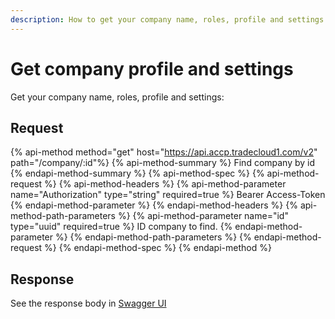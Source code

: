 ```yaml
---
description: How to get your company name, roles, profile and settings.
---
```


# Get company profile and settings

Get your company name, roles, profile and settings:

## Request

{% api-method method="get" host="https://api.accp.tradecloud1.com/v2" path="/company/:id"%} 
{% api-method-summary %} Find company by id {% endapi-method-summary %}
{% api-method-spec %} 
{% api-method-request %} 
{% api-method-headers %} 
{% api-method-parameter name="Authorization" type="string" required=true %} Bearer Access-Token {% endapi-method-parameter %} 
{% endapi-method-headers %}
{% api-method-path-parameters %} 
{% api-method-parameter name="id" type="uuid" required=true %} ID company to find. {% endapi-method-parameter %}
{% endapi-method-path-parameters %}
{% endapi-method-request %}
{% endapi-method-spec %}
{% endapi-method %}

## Response

See the response body in [Swagger UI](https://swagger-ui.accp.tradecloud1.com/?url=https://api.accp.tradecloud1.com/v2/company/specs.yaml#/company/findCompanyByIdRoute)
